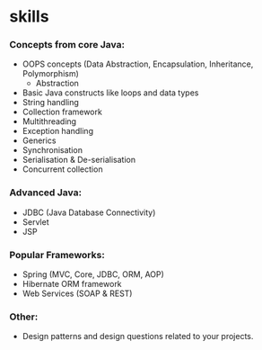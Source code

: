 # skills
### Concepts from core Java:
- OOPS concepts (Data Abstraction, Encapsulation, Inheritance, Polymorphism)
	- Abstraction
- Basic Java constructs like loops and data types
- String handling
- Collection framework
- Multithreading
- Exception handling
- Generics
- Synchronisation
- Serialisation & De-serialisation
- Concurrent collection

### Advanced Java:
- JDBC (Java Database Connectivity)
- Servlet
- JSP

### Popular Frameworks:
- Spring (MVC, Core, JDBC, ORM, AOP)
- Hibernate ORM framework
- Web Services (SOAP & REST)
	
### Other:
- Design patterns and design questions related to your projects.
